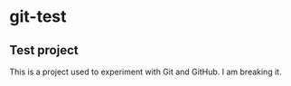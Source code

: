 # git-test

## Test project

This is a project used to experiment with Git and GitHub.
I am breaking it.

